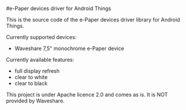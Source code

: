 #e-Paper devices driver for Android Things

This is the source code of the e-Paper devices driver library for Android Things.

Currently supported devices:

* Waveshare 7,5" monochrome e-Paper device

Currently available features:

* full display refresh
* clear to white
* clear to black

This project is under Apache licence 2.0 and comes as is. It is NOT provided by Waveshare.